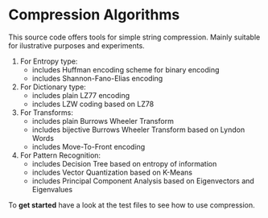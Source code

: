 # Compression Algorithms

This source code offers tools for simple string compression.
Mainly suitable for ilustrative purposes and experiments.

1) For Entropy type:
    - includes Huffman encoding scheme for binary encoding
    - includes Shannon-Fano-Elias encoding
2) For Dictionary type:
    - includes plain LZ77 encoding
    - includes LZW coding based on LZ78
3) For Transforms:
    - includes plain Burrows Wheeler Transform
    - includes bijective Burrows Wheeler Transform based on Lyndon Words
    - includes Move-To-Front encoding
4) For Pattern Recognition:
    - includes Decision Tree based on entropy of information
    - includes Vector Quantization based on K-Means
    - includes Principal Component Analysis based on Eigenvectors and Eigenvalues

To **get started** have a look at the test files to see how to use compression.
